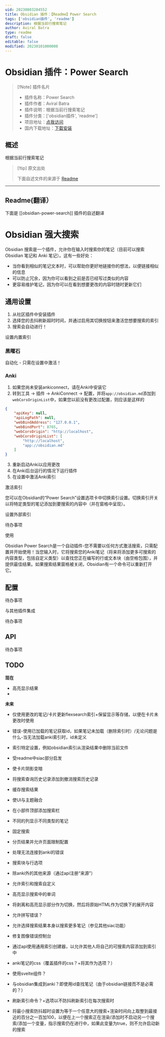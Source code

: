 ```yaml
---
uid: 20230803204552
title: Obsidian 插件：【Readme】Power Search
tags: ['obsidian插件', 'readme']
description: 根据当前行搜索笔记
author: Aviral Batra
type: readme
draft: false
editable: false
modified: 20230101000000
---
```


# Obsidian 插件：Power Search

> [!Note] 插件名片
> - 插件名称：Power Search
> - 插件作者：Aviral Batra
> - 插件说明：根据当前行搜索笔记
> - 插件分类：['obsidian插件', 'readme']
> - 项目地址：[点我访问](https://github.com/aviral-batra/obsidian-power-search)
> - 国内下载地址：[下载安装](https://pkmer.cn/products/plugin/pluginMarket/?obsidian-power-search)

## 概述

根据当前行搜索笔记



> [!tip] 原文出处
> 
>下面自述文件的来源于 [Readme](https://ghproxy.net/https://raw.githubusercontent.com/aviral-batra/obsidian-power-search/master/README.md)
> 

---

## Readme(翻译）

下面是 [[obsidian-power-search]] 插件的自述翻译


# Obsidian 强大搜索

Obsidian 搜索是一个插件，允许你在输入时搜索你的笔记（目前可以搜索 Obsidian 笔记和 Anki 笔记）。这有一些好处：
- 当你看到相似的笔记文本时，可以帮助你更好地链接你的想法，以便链接相似的信息
- 可以防止冗余，因为你可以看到之前是否已经写过类似的内容
- 更容易维护笔记，因为你可以在看到想要更改的内容时随时更新它们

## 通用设置

1. 从社区插件中安装插件
2. 选择您的去抖刷新超时时间，并通过启用其切换按钮来激活您想要搜索的索引
3. 搜索会自动进行！

设置内置索引

### 黑曜石

自动化 - 只需在设置中激活！

### Anki


1. 如果您尚未安装ankiconnect，请在Anki中安装它
2. 转到工具 -> 插件 -> AnkiConnect -> 配置，并将```app://obsidian.md```添加到```webCorsOriginList```中，如果您以前没有更改过配置，则应该是这样的

```JSON
{
    "apiKey": null,
    "apiLogPath": null,
    "webBindAddress": "127.0.0.1",
    "webBindPort": 8765,
    "webCorsOrigin": "http://localhost",
    "webCorsOriginList": [
        "http://localhost",
        "app://obsidian.md"
    ]
}
```

3. 重新启动Anki以应用更改
4. 在Anki后台运行的情况下运行插件
5. 在设置中激活Anki索引

激活索引

您可以在Obsidian的“Power Search”设置选项卡中切换索引设置。切换索引开关以将特定类型的笔记添加到要搜索的内容中（并在窗格中呈现）。

设置外部索引

待办事项

使用

Obsidian Power Search是一个自动插件-您不需要以任何方式激活搜索，只需配置并开始使用！当您输入时，它将搜索您的Anki笔记（将来将添加更多可搜索的内容类型，包括自定义类型）以查找您正在编写的行或文本块（由空格包围），并提供最佳结果。如果搜索结果窗格被关闭，Obsidian有一个命令可以重新打开它。

## 配置

待办事项

与其他插件集成

待办事项

## API

待办事项

## TODO 

**现在**
- 高亮显示结果
- 

**未来**
- 仅使用更改的笔记/卡片更新flexsearch索引+保留显示等存储，以便在卡片未更改时使用
- 错误-使用已加载的笔记获取id，如果笔记未加载（删除索引时）/无论问题是什么-当无法加载anki索引时，id未定义
- 索引特定设置，例如obsidian索引从渲染结果中删除当前文件
- 受readme中siac部分启发

- 使卡片阴影变暗

- 将搜索查询历史记录添加到撤消搜索历史记录
- 缓存搜索结果
- 使UI与主题融合
- 在小部件顶部添加搜索栏
- 不同的列显示不同类型的笔记
- 固定搜索
- 分页结果并允许页面限制配置
- 处理无法连接到anki的错误
- 搜索块与行选项
- 除anki外的其他来源（通过api注册“来源”）
- 允许索引和搜索自定义
- 高亮显示搜索中的单词
- 将剥离和高亮显示部分作为切换，然后将原始HTML作为切换下的展开内容
- 允许拼写错误？
- 允许选择搜索结果本身以搜索更多笔记（参见其他siac功能）
- 修复图像错误控制台
- 通过api使用通用索引创建器，以允许其他人将自己的可搜索内容添加到索引中
- anki笔记的css（覆盖插件的css？+将其作为选项？）
- 使用svelte组件？
- 与obsidian集成到anki？即使用id查找笔记（由于obsidian链接而不是必需的？）
- 刷新索引命令？+选项以不防抖刷新索引在每次搜索时
- 将最小搜索防抖超时设置为等于一个任意大的搜索+渲染时间向上取整到最接近的百分之一百加100，以便在上一个搜索正在渲染/添加时不启动另一个搜索/添加一个变量，指示搜索仍在进行中，如果此变量为true，则不允许启动新的搜索



